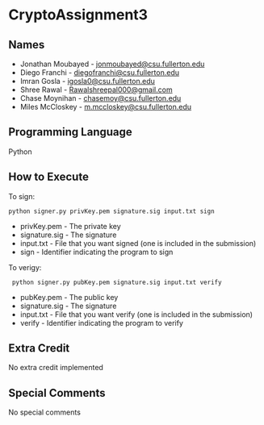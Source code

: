 # CryptoAssignment3

## Names
* Jonathan Moubayed - jonmoubayed@csu.fullerton.edu
* Diego Franchi - diegofranchi@csu.fullerton.edu
* Imran Gosla - igosla0@csu.fullerton.edu
* Shree Rawal - Rawalshreepal000@gmail.com
* Chase Moynihan - chasemoy@csu.fullerton.edu
* Miles McCloskey - m.mccloskey@csu.fullerton.edu

## Programming Language 
Python

## How to Execute

To sign:
```
python signer.py privKey.pem signature.sig input.txt sign
```
* privKey.pem - The private key
* signature.sig - The signature
* input.txt - File that you want signed (one is included in the submission)
* sign - Identifier indicating the program to sign


To verigy:
```
 python signer.py pubKey.pem signature.sig input.txt verify
```
* pubKey.pem - The public key
* signature.sig - The signature
* input.txt - File that you want verify (one is included in the submission)
* verify - Identifier indicating the program to verify

## Extra Credit
No extra credit implemented 

## Special Comments
No special comments

